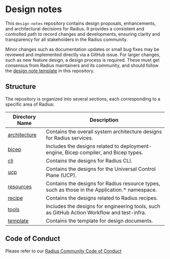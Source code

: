 # Design notes

This `design-notes` repository contains design proposals, enhancements, and architectural decisions for Radius. It provides a consistent and controlled path to record changes and developments, ensuring clarity and transparency for all stakeholders in the Radius community.

Minor changes such as documentation updates or small bug fixes may be reviewed and implemented directly via a GitHub issue. For larger changes, such as new feature design, a design process is required. These must get consensus from Radius maintainers and its community, and should follow the [design note template](./template/YYYY-MM-design-template.md) in this repository.

## Structure

The repository is organized into several sections, each corresponding to a specific area of Radius:

| Directory Name | Description |
|---|---|
| [architecture](./architecture/) | Contains the overall system architecture designs for Radius services. |
| [bicep](./bicep/) | Includes the designs related to deployment-engine, Bicep compiler, and Bicep types. |
| [cli](./cli/) | Contains the designs for Radius CLI. |
| [ucp](./ucp/) | Contains the designs for the Universal Control Plane (UCP). |
| [resources](./resources/) | Contains the designs for Radius resource types, such as those in the Application.* namespace. | 
| [recipe](./recipe/) | Contains the designs related to Radius recipes. |
| [tools](./tools/) | Includes the designs for engineering tools, such as GitHub Action Workflow and test-infra. |
| [template](./template/) | Contains the template for design documents.|

## Code of Conduct

Please refer to our [Radius Community Code of Conduct](https://github.com/project-radius/radius/blob/main/CODE_OF_CONDUCT.md)

